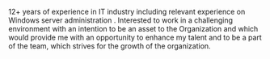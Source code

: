 12+ years of experience in IT industry including relevant experience on Windows server administration . Interested to work in a challenging environment with an intention to be an asset to the Organization and which would provide me with an opportunity to enhance my talent and to be a part of the team, which strives for the growth of the organization.

